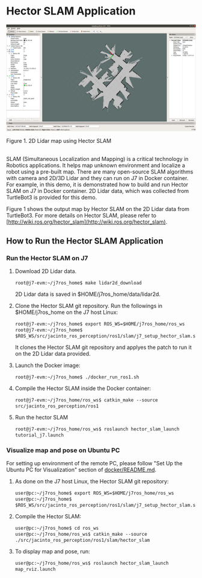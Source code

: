 Hector SLAM Application
========================

![](docs/hector_2d_map_rviz.png)
<figcaption> Figure 1. 2D Lidar map using Hector SLAM </figcaption>
<br />

SLAM (Simultaneous Localization and Mapping) is a critical technology in Robotics applications. It helps map unknown environment and localize a robot using a pre-built map. There are many open-source SLAM algorithms with camera and 2D/3D Lidar and they can run on J7 in Docker container. For example, in this demo, it is demonstrated how to build and run Hector SLAM on J7 in Docker container. 2D Lidar data, which was collected from TurtleBot3 is provided for this demo.

Figure 1 shows the output map by Hector SLAM on the 2D Lidar data from TurtleBot3. For more details on Hector SLAM, please refer to [http://wiki.ros.org/hector_slam](http://wiki.ros.org/hector_slam).

## How to Run the Hector SLAM Application

### Run the Hector SLAM on J7

1. Download 2D Lidar data.
    ```
    root@j7-evm:~/j7ros_home$ make lidar2d_download
    ```
    2D Lidar data is saved in $HOME/j7ros_home/data/lidar2d.

2. Clone the Hector SLAM git repository. Run the followings in $HOME/j7ros_home on the J7 host Linux:
    ```
    root@j7-evm:~/j7ros_home$ export ROS_WS=$HOME/j7ros_home/ros_ws
    root@j7-evm:~/j7ros_home$ $ROS_WS/src/jacinto_ros_perception/ros1/slam/j7_setup_hector_slam.sh
    ```
    It clones the Hector SLAM git repository and applyes the patch to run it on the 2D Lidar data provided.

3. Launch the Docker image:
    ```
    root@j7-evm:~/j7ros_home$ ./docker_run_ros1.sh
    ```

4. Compile the Hector SLAM inside the Docker container:
    ```
    root@j7-evm:~/j7ros_home/ros_ws$ catkin_make --source src/jacinto_ros_perception/ros1
    ```

5. Run the hector SLAM
    ```
    root@j7-evm:~/j7ros_home/ros_ws$ roslaunch hector_slam_launch tutorial_j7.launch
    ```

### Visualize map and pose on Ubuntu PC

For setting up environment of the remote PC, please follow "Set Up the Ubuntu PC for Visualization" section of [docker/README.md](../../docker/README.md).

1. As done on the J7 host Linux, the Hector SLAM git repository:
    ```
    user@pc:~/j7ros_home$ export ROS_WS=$HOME/j7ros_home/ros_ws
    user@pc:~/j7ros_home$ $ROS_WS/src/jacinto_ros_perception/ros1/slam/j7_setup_hector_slam.sh
    ```

2. Compile the Hector SLAM:
    ```
    user@pc:~/j7ros_home$ cd ros_ws
    user@pc:~/j7ros_home/ros_ws$ catkin_make --source ./src/jacinto_ros_perception/ros1/slam/hector_slam
    ```

3. To display map and pose, run:
    ```
    user@pc:~/j7ros_home/ros_ws$ roslaunch hector_slam_launch map_rviz.launch
    ```


